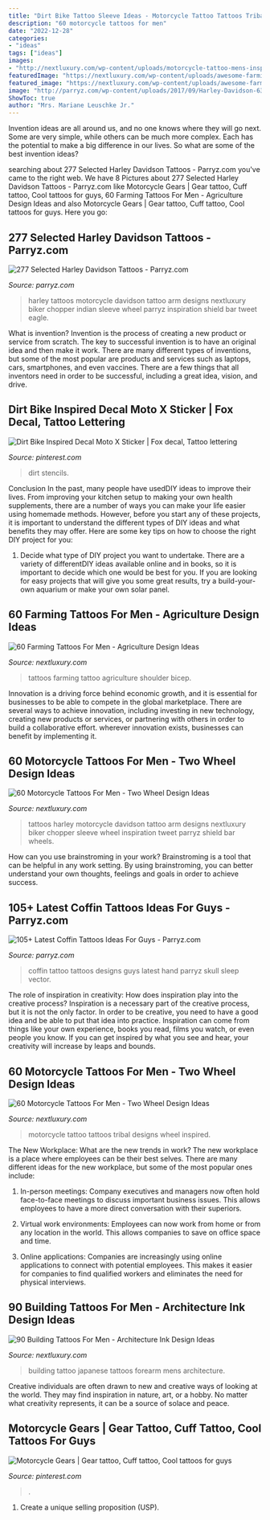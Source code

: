 ```yaml
---
title: "Dirt Bike Tattoo Sleeve Ideas - Motorcycle Tattoo Tattoos Tribal Designs Wheel Inspired"
description: "60 motorcycle tattoos for men"
date: "2022-12-28"
categories:
- "ideas"
tags: ["ideas"]
images:
- "http://nextluxury.com/wp-content/uploads/motorcycle-tattoo-mens-inspiration-ideas-on-arm.jpg"
featuredImage: "https://nextluxury.com/wp-content/uploads/awesome-farming-tattoos-for-men.jpg"
featured_image: "https://nextluxury.com/wp-content/uploads/awesome-farming-tattoos-for-men.jpg"
image: "http://parryz.com/wp-content/uploads/2017/09/Harley-Davidson-63.jpg"
ShowToc: true
author: "Mrs. Mariane Leuschke Jr."
---
```



Invention ideas are all around us, and no one knows where they will go next. Some are very simple, while others can be much more complex. Each has the potential to make a big difference in our lives. So what are some of the best invention ideas?

	

		
searching about 277 Selected Harley Davidson Tattoos - Parryz.com you've came to the right web. We have 8 Pictures about 277 Selected Harley Davidson Tattoos - Parryz.com like Motorcycle Gears | Gear tattoo, Cuff tattoo, Cool tattoos for guys, 60 Farming Tattoos For Men - Agriculture Design Ideas and also Motorcycle Gears | Gear tattoo, Cuff tattoo, Cool tattoos for guys. Here you go:
		
    
## 277 Selected Harley Davidson Tattoos - Parryz.com

<img loading=lazy src="http://parryz.com/wp-content/uploads/2017/09/Harley-Davidson-63.jpg" onerror="this.onerror=null;this.src='https://tse3.mm.bing.net/th?id=OIP.E4sjbdBIDHJRAwG_DOUdTwHaKh&amp;pid=15.1';" alt="277 Selected Harley Davidson Tattoos - Parryz.com">

_Source: parryz.com_

>harley tattoos motorcycle davidson tattoo arm designs nextluxury biker chopper indian sleeve wheel parryz inspiration shield bar tweet eagle. 

	

What is invention?
Invention is the process of creating a new product or service from scratch. The key to successful invention is to have an original idea and then make it work. There are many different types of inventions, but some of the most popular are products and services such as laptops, cars, smartphones, and even vaccines. 
There are a few things that all inventors need in order to be successful, including a great idea, vision, and drive.

    
## Dirt Bike Inspired Decal Moto X Sticker | Fox Decal, Tattoo Lettering

<img loading=lazy src="https://i.pinimg.com/originals/eb/b7/5f/ebb75f05cb9d0b8df5339a67c3c7e89d.jpg" onerror="this.onerror=null;this.src='https://tse3.mm.bing.net/th?id=OIP.RCK0HOEyfNgpQRUEQ4UuegHaJ4&amp;pid=15.1';" alt="Dirt Bike Inspired Decal Moto X Sticker | Fox decal, Tattoo lettering">

_Source: pinterest.com_

>dirt stencils. 

	

Conclusion
In the past, many people have usedDIY ideas to improve their lives. From improving your kitchen setup to making your own health supplements, there are a number of ways you can make your life easier using homemade methods. However, before you start any of these projects, it is important to understand the different types of DIY ideas and what benefits they may offer. Here are some key tips on how to choose the right DIY project for you:
1. Decide what type of DIY project you want to undertake. There are a variety of differentDIY ideas available online and in books, so it is important to decide which one would be best for you. If you are looking for easy projects that will give you some great results, try a build-your-own aquarium or make your own solar panel.

    
## 60 Farming Tattoos For Men - Agriculture Design Ideas

<img loading=lazy src="https://nextluxury.com/wp-content/uploads/awesome-farming-tattoos-for-men.jpg" onerror="this.onerror=null;this.src='https://tse2.mm.bing.net/th?id=OIP.WbS77e9xIiXSItGK4Ap5oQHaHa&amp;pid=15.1';" alt="60 Farming Tattoos For Men - Agriculture Design Ideas">

_Source: nextluxury.com_

>tattoos farming tattoo agriculture shoulder bicep. 

	

Innovation is a driving force behind economic growth, and it is essential for businesses to be able to compete in the global marketplace. There are several ways to achieve innovation, including investing in new technology, creating new products or services, or partnering with others in order to build a collaborative effort. wherever innovation exists, businesses can benefit by implementing it.

    
## 60 Motorcycle Tattoos For Men - Two Wheel Design Ideas

<img loading=lazy src="http://nextluxury.com/wp-content/uploads/motorcycle-tattoo-mens-inspiration-ideas-on-arm.jpg" onerror="this.onerror=null;this.src='https://tse4.mm.bing.net/th?id=OIP.Om2j4Jvigw0ceCPS5yAqSQAAAA&amp;pid=15.1';" alt="60 Motorcycle Tattoos For Men - Two Wheel Design Ideas">

_Source: nextluxury.com_

>tattoos harley motorcycle davidson tattoo arm designs nextluxury biker chopper sleeve wheel inspiration tweet parryz shield bar wheels. 

	

How can you use brainstroming in your work?
Brainstroming is a tool that can be helpful in any work setting. By using brainstroming, you can better understand your own thoughts, feelings and goals in order to achieve success.

    
## 105+ Latest Coffin Tattoos Ideas For Guys - Parryz.com

<img loading=lazy src="http://parryz.com/wp-content/uploads/2018/02/Small-Coffin-With-Sleep-Tight-Lettering-Tattoo.jpg" onerror="this.onerror=null;this.src='https://tse1.mm.bing.net/th?id=OIP.n0Ze2lO27NkLiHAZ5ZL5xAHaHa&amp;pid=15.1';" alt="105+ Latest Coffin Tattoos Ideas For Guys - Parryz.com">

_Source: parryz.com_

>coffin tattoo tattoos designs guys latest hand parryz skull sleep vector. 

	

The role of inspiration in creativity: How does inspiration play into the creative process?
Inspiration is a necessary part of the creative process, but it is not the only factor. In order to be creative, you need to have a good idea and be able to put that idea into practice. Inspiration can come from things like your own experience, books you read, films you watch, or even people you know. If you can get inspired by what you see and hear, your creativity will increase by leaps and bounds.

    
## 60 Motorcycle Tattoos For Men - Two Wheel Design Ideas

<img loading=lazy src="http://nextluxury.com/wp-content/uploads/male-tribal-motorcycle-tattoo.jpg" onerror="this.onerror=null;this.src='https://tse3.mm.bing.net/th?id=OIP.2c_jNz5e6tN5AaLwu9QfLQHaHa&amp;pid=15.1';" alt="60 Motorcycle Tattoos For Men - Two Wheel Design Ideas">

_Source: nextluxury.com_

>motorcycle tattoo tattoos tribal designs wheel inspired. 

	

The New Workplace: What are the new trends in work?
The new workplace is a place where employees can be their best selves. There are many different ideas for the new workplace, but some of the most popular ones include:
1. In-person meetings: Company executives and managers now often hold face-to-face meetings to discuss important business issues. This allows employees to have a more direct conversation with their superiors.

2. Virtual work environments: Employees can now work from home or from any location in the world. This allows companies to save on office space and time.

3. Online applications: Companies are increasingly using online applications to connect with potential employees. This makes it easier for companies to find qualified workers and eliminates the need for physical interviews.

    
## 90 Building Tattoos For Men - Architecture Ink Design Ideas

<img loading=lazy src="http://nextluxury.com/wp-content/uploads/japanese-building-mens-forearm-tattoo.jpg" onerror="this.onerror=null;this.src='https://tse4.mm.bing.net/th?id=OIP.n5kPIw_E8zr8VeEh3MgCmgHaJQ&amp;pid=15.1';" alt="90 Building Tattoos For Men - Architecture Ink Design Ideas">

_Source: nextluxury.com_

>building tattoo japanese tattoos forearm mens architecture. 

	

Creative individuals are often drawn to new and creative ways of looking at the world. They may find inspiration in nature, art, or a hobby. No matter what creativity represents, it can be a source of solace and peace.

    
## Motorcycle Gears | Gear Tattoo, Cuff Tattoo, Cool Tattoos For Guys

<img loading=lazy src="https://i.pinimg.com/736x/a0/38/c6/a038c655450a3e8251dfb35d64429fa8.jpg" onerror="this.onerror=null;this.src='https://tse3.mm.bing.net/th?id=OIP.oRN5HPb44vd6YFMKWqyXiAHaJ3&amp;pid=15.1';" alt="Motorcycle Gears | Gear tattoo, Cuff tattoo, Cool tattoos for guys">

_Source: pinterest.com_

>. 

	

1. Create a unique selling proposition (USP).

